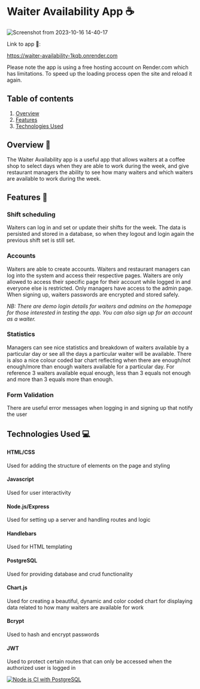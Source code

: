 # Waiter Availability App ☕

![Screenshot from 2023-10-16 14-40-17](https://github.com/Horizyn77/waiter-availability/assets/116552523/c3825b16-821c-4bb7-9df4-0b6bd1100cd2)

Link to app 🔗:  

https://waiter-availability-1kqb.onrender.com

Please note the app is using a free hosting account on Render.com which has limitations. To speed up the loading process open the site and reload it again.

## Table of contents

1. [Overview](#overview)
2. [Features](#features)
3. [Technologies Used](#technologies-used)

## Overview 📝<a name="overview"></a>

The Waiter Availability app is a useful app that allows waiters at a coffee shop to select days when they are able to work during the week, and give restaurant managers the ability to see how many waiters and which waiters are available to work during the week.

## Features 🌟<a name="features"></a>

### Shift scheduling
Waiters can log in and set or update their shifts for the week. The data is persisted and stored in a database, so when they logout and login again the previous shift set is still set.

### Accounts


Waiters are able to create accounts. Waiters and restaurant managers can log into the system and access their respective pages. Waiters are only allowed to access their specific page for their account while logged in and everyone else is restricted. Only managers have access to the admin page. When signing up, waiters passwords are encrypted and stored safely.

*NB: There are demo login details for waiters and admins on the homepage for those interested in testing the app. You can also sign up for an account as a waiter.*

### Statistics

Managers can see nice statistics and breakdown of waiters available by a particular day or see all the days a particular waiter will be available. There is also a nice colour coded bar chart reflecting when there are enough/not enough/more than enough waiters available for a particular day. For reference 3 waiters available equal enough, less than 3 equals not enough and more than 3 equals more than enough.

### Form Validation

There are useful error messages when logging in and signing up that notify the user

## Technologies Used 💻<a name="technologies-used"></a>

#### HTML/CSS
Used for adding the structure of elements on the page and styling
#### Javascript
Used for user interactivity
#### Node.js/Express
Used for setting up a server and handling routes and logic  
#### Handlebars  
Used for HTML templating
#### PostgreSQL
Used for providing database and crud functionality
#### Chart.js
Used for creating a beautiful, dynamic and color coded chart for displaying data related to how many waiters are available for work
#### Bcrypt
Used to hash and encrypt passwords
#### JWT
Used to protect certain routes that can only be accessed when the authorized user is logged in

[![Node.js CI with PostgreSQL](https://github.com/Horizyn77/waiter-availability/actions/workflows/node-psql.js.yml/badge.svg)](https://github.com/Horizyn77/waiter-availability/actions/workflows/node-psql.js.yml)
